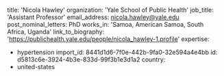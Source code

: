 title: 'Nicola Hawley'
organization: 'Yale School of Public Health'
job_title: 'Assistant Professor'
email_address: nicola.hawley@yale.edu
post_nominal_letters: PhD
works_in: 'Samoa, American Samoa, South Africa, Uganda'
link_to_biography: 'https://publichealth.yale.edu/people/nicola_hawley-1.profile'
expertise:
  - hypertension
import_id: 8441d1d6-7f0e-442b-9fa0-32e594a4e4bb
id: d5813c6e-3924-4b3e-833d-99f3b1e3d1a2
country:
  - united-states
